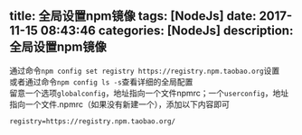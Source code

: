 title: 全局设置npm镜像
tags: [NodeJs]
date: 2017-11-15 08:43:46
categories: [NodeJs]
description: 全局设置npm镜像
---
通过命令`npm config set registry https://registry.npm.taobao.org`设置        
或者通过命令`npm config ls -s`查看详细的全局配置         
留意一个选项`globalconfig`，地址指向一个文件npmrc；一个`userconfig`，地址指向一个文件.npmrc（如果没有新建一个），添加以下内容即可
```
registry=https://registry.npm.taobao.org/
```